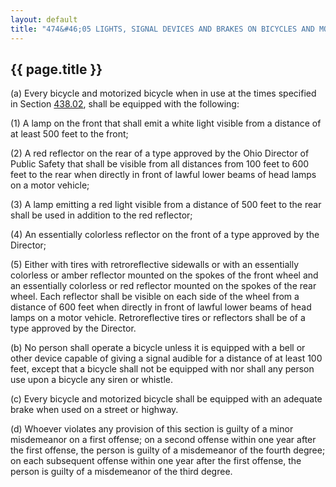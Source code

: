 ---
layout: default 
title: "474&#46;05 LIGHTS, SIGNAL DEVICES AND BRAKES ON BICYCLES AND MOTORIZED BICYCLES."---

{{ page.title }}
----------------

​(a) Every bicycle and motorized bicycle when in use at the times
specified in Section [438.02](23b24956.html), shall be equipped with the
following:

​(1) A lamp on the front that shall emit a white light visible from a
distance of at least 500 feet to the front;

​(2) A red reflector on the rear of a type approved by the Ohio Director
of Public Safety that shall be visible from all distances from 100 feet
to 600 feet to the rear when directly in front of lawful lower beams of
head lamps on a motor vehicle;

​(3) A lamp emitting a red light visible from a distance of 500 feet to
the rear shall be used in addition to the red reflector;

​(4) An essentially colorless reflector on the front of a type approved
by the Director;

​(5) Either with tires with retroreflective sidewalls or with an
essentially colorless or amber reflector mounted on the spokes of the
front wheel and an essentially colorless or red reflector mounted on the
spokes of the rear wheel. Each reflector shall be visible on each side
of the wheel from a distance of 600 feet when directly in front of
lawful lower beams of head lamps on a motor vehicle. Retroreflective
tires or reflectors shall be of a type approved by the Director.

​(b) No person shall operate a bicycle unless it is equipped with a bell
or other device capable of giving a signal audible for a distance of at
least 100 feet, except that a bicycle shall not be equipped with nor
shall any person use upon a bicycle any siren or whistle.

​(c) Every bicycle and motorized bicycle shall be equipped with an
adequate brake when used on a street or highway.

​(d) Whoever violates any provision of this section is guilty of a minor
misdemeanor on a first offense; on a second offense within one year
after the first offense, the person is guilty of a misdemeanor of the
fourth degree; on each subsequent offense within one year after the
first offense, the person is guilty of a misdemeanor of the third
degree.
